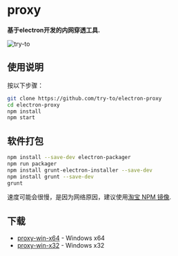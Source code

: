 # proxy

**基于electron开发的内网穿透工具.**

![try-to](http://downloads.tryto.cn/proxy/1.0.1/img/2.png)

## 使用说明

按以下步骤：

```bash
git clone https://github.com/try-to/electron-proxy
cd electron-proxy
npm install
npm start
```
## 软件打包
```bash
npm install --save-dev electron-packager
npm run packager
npm install grunt-electron-installer --save-dev
npm install grunt --save-dev
grunt
```

速度可能会很慢，是因为网络原因，建议使用[淘宝 NPM 镜像](https://npm.taobao.org/).

## 下载

- [proxy-win-x64](http://downloads.tryto.cn/proxy/1.0.1/win64.zip) - Windows x64
- [proxy-win-x32](http://downloads.tryto.cn/proxy/1.0.1/win32.zip) - Windows x32

